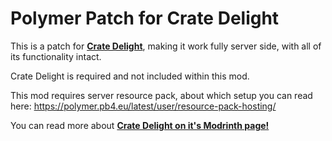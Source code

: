 # Polymer Patch for Crate Delight

This is a patch for **[Crate Delight](https://modrinth.com/mod/crate-delight)**, making it work fully server side, with all of its functionality intact.

Crate Delight is required and not included within this mod.

This mod requires server resource pack, about which setup you can read here: https://polymer.pb4.eu/latest/user/resource-pack-hosting/

You can read more about **[Crate Delight on it's Modrinth page!](https://modrinth.com/mod/crate-delight)**
